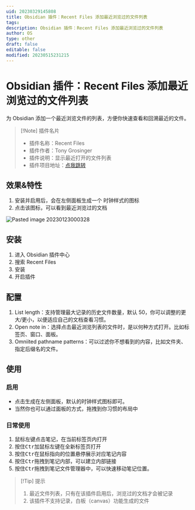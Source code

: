 ```yaml
---
uid: 20230329145808
title: Obsidian 插件：Recent Files 添加最近浏览过的文件列表
tags: 
description: Obsidian 插件：Recent Files 添加最近浏览过的文件列表
author: OS
type: other
draft: false
editable: false
modified: 20230515231215
---
```


# Obsidian 插件：Recent Files 添加最近浏览过的文件列表

为 Obsidian 添加一个最近浏览文件的列表，方便你快速查看和回溯最近的文件。

> [!Note] 插件名片
> - 插件名称：Recent Files
> - 插件作者：Tony Grosinger
> - 插件说明：显示最近打开的文件列表
> - 插件项目地址：[点我跳转](https://github.com/tgrosinger/recent-files-obsidian)

## 效果&特性

1. 安装并启用后，会在左侧面板生成一个 时钟样式的图标
2. 点击该图标，可以看到最近浏览过的文档

![Pasted image 20230123000328](https://cdn.pkmer.cn/images/5e43ff4bdd31ad16e66226ac1c05a67b_MD5.png!pkmer)

## 安装

1. 进入 Obsidian 插件中心
2. 搜索 Recent Files
3. 安装
4. 开启插件

## 配置

1. List length：支持管理最大记录的历史文件数量，默认 50，你可以调整的更大/更小，以便适应自己的文档查看习惯。
2. Open note in：选择点击最近浏览列表的文件时，是以何种方式打开。比如标签页、窗口、面板。
3. Omniited pathname patterns：可以过滤你不想看到的内容，比如文件夹、指定后缀名的文件。

## 使用

### 启用

- 点击生成在左侧面板，默认的时钟样式图标即可。
- 当然你也可以通过面板的方式，拖拽到你习惯的布局中

### 日常使用

1. 鼠标左键点击笔记，在当前标签页内打开
2. 按住<kbd>Ctr</kbd>加鼠标左键在全新标签页打开
3. 按住<kbd>Ctr</kbd>在鼠标指向的位置悬停展示对应笔记内容
4. 按住<kbd>Ctr</kbd>拖拽到笔记内部，可以建立内部链接
5. 按住<kbd>Ctr</kbd>拖拽到笔记文件管理器中，可以快速移动笔记位置。

>[!Tip] 提示
> 1. 最近文件列表，只有在该插件启用后，浏览过的文档才会被记录
> 2. 该插件不支持记录，白板（canvas）功能生成的文件